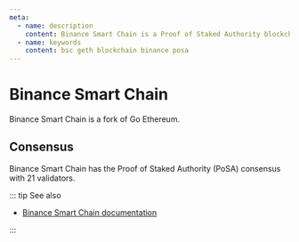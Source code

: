 ```yaml
---
meta:
  - name: description
    content: Binance Smart Chain is a Proof of Staked Authority blockchain protocol and is a fork of Go Ethereum (Geth).
  - name: keywords
    content: bsc geth blockchain binance posa
---
```


# Binance Smart Chain

Binance Smart Chain is a fork of Go Ethereum.

## Consensus

Binance Smart Chain has the Proof of Staked Authority (PoSA) consensus with 21 validators.

::: tip See also

* [Binance Smart Chain documentation](https://docs.binance.org/smart-chain/guides/bsc-intro.html)

:::
